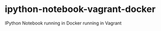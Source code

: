 ipython-notebook-vagrant-docker
===============================

IPython Notebook running in Docker running in Vagrant
